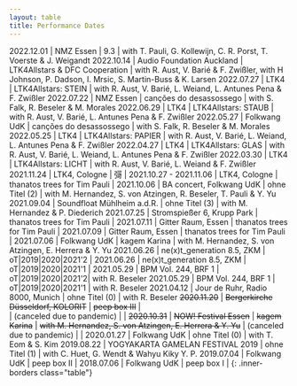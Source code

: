 ```yaml
---
layout: table
title: Performance Dates
---
```



2022.12.01 | NMZ Essen | 9.3 | with T. Pauli, G. Kollewijn, C. R. Porst, T. Voerste & J. Weigandt
2022.10.14 | Audio Foundation Auckland | LTK4Allstars & DFC Cooperation | with R. Aust, V. Barié & F. Zwißler, with H Johnson, P. Dadson, I. Mrsic, S. Martin-Buss & K. Larsen
2022.07.27 | LTK4 | LTK4Allstars: STEIN | with R. Aust, V. Barié, L. Weiand, L. Antunes Pena & F. Zwißler 
2022.07.22 | NMZ Essen | canções do desassossego | with S. Falk, R. Beseler & M. Morales
2022.06.29 | LTK4 | LTK4Allstars: STAUB | with R. Aust, V. Barié, L. Antunes Pena & F. Zwißler 
2022.05.27 | Folkwang UdK  | canções do desassossego | with S. Falk, R. Beseler & M. Morales
2022.05.25 | LTK4 | LTK4Allstars: PAPIER | with R. Aust, V. Barié, L. Weiand, L. Antunes Pena & F. Zwißler 
2022.04.27 | LTK4 | LTK4Allstars: GLAS | with R. Aust, V. Barié, L. Weiand, L. Antunes Pena & F. Zwißler 
2022.03.30 | LTK4 | LTK4Allstars: LICHT | with R. Aust, V. Barié, L. Weiand & F. Zwißler 
2021.11.24 | LTK4, Cologne  | 彁 | 
2021.10.27 - 2021.11.06  | LTK4, Cologne  | thanatos trees for Tim Pauli | 
2021.10.06  | BA concert, Folkwang UdK  | ohne Titel (2) | with M. Hernandez, S. von Atzingen, R. Beseler, T. Pauli & Y. Yu
2021.09.04  | Soundfloat Mühlheim a.d.R. | ohne Titel (3) | with M. Hernandez & P. Diederich
2021.07.25  | Stromspießer 6, Krupp Park | thanatos trees for Tim Pauli |
2021.07.11  | Gitter Raum, Essen | thanatos trees for Tim Pauli  |
2021.07.09  | Gitter Raum, Essen | thanatos trees for Tim Pauli  |
2021.07.06  |  Folkwang UdK  | kagem Karina  | with M. Hernandez, S. von Atzingen, E. Herrera & Y. Yu
2021.06.26  | ne(x)t_generation 8.5, ZKM | oT\|2019\|2020\|2021'2 |
2021.06.26  | ne(x)t_generation 8.5, ZKM | oT\|2019\|2020\|2021'1 |
2021.05.29  | BPM Vol. 244, BRF 1 | oT\|2019\|2020\|2021'2| with R. Beseler
2021.05.29  | BPM Vol. 244, BRF 1 | oT\|2019\|2020\|2021'1 | with R. Beseler
2021.04.12  |  Jour de Ruhr, Radio 8000, Munich  | ohne Titel (0)  | with R. Beseler
~~2020.11.20~~ |  ~~Bergerkirche Düsseldorf, KOLORIT~~ | ~~peep box III~~ |  
 | (canceled due to pandemic) | |
~~2020.10.31~~ |  ~~NOW! Festival Essen~~ | ~~kagem Karina~~ | ~~with M. Hernandez, S. von Atzingen, E. Herrera & Y. Yu~~ 
 | (canceled due to pandemic) | |
2020.01.27  |  Folkwang UdK  | ohne Titel (0)      | with T. Eom & S. Kim
2019.08.22  |  YOGYAKARTA GAMELAN FESTIVAL 2019 | ohne Titel (1) | with C. Huet, G. Wendt & Wahyu Kiky Y. P.
2019.07.04  |  Folkwang UdK  | peep box II |
2018.07.06  |  Folkwang UdK  | peep box I |
{: .inner-borders class="table"}
